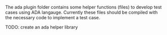 The ada plugin folder contains some helper functions (files) to develop test cases using ADA langauge. 
Currently these files should be compiled with the necessary code to implement a test case. 

TODO: create an ada helper library 


